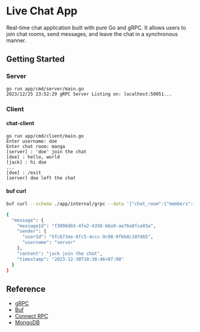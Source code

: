 # Live Chat App

Real-time chat application built with pure Go and gRPC. It allows users to join chat rooms, send messages, and leave the chat in a synchronous manner.


## Getting Started

### Server
```
go run app/cmd/server/main.go
2023/12/25 23:52:29 gRPC Server Listing on: localhost:50051...
```

### Client

#### chat-client

```
go run app/cmd/client/main.go
Enter username: doe
Enter chat room: manga
[server] : 'doe' join the chat
[doe] : hello, world
[jack] : hi doe
...
[doe] : /exit
[server] doe left the chat
```

#### buf curl 

```sh
buf curl --schema ./app/internal/grpc --data '{"chat_room":{"members":[],"room_id":"manga"},"user":{"user_id":"5","username":"jack"}}' http://localhost:50051/chat.v1.ChatService/JoinChat

{
  "message": {
    "messageId": "f3098db5-4fe2-4358-b6a9-ae76a8fce83a",
    "sender": {
      "userId": "5fc673ee-8fc5-4ccc-9c98-9f6b8c107d65",
      "username": "server"
    },
    "content": "jack join the chat",
    "timestamp": "2023-12-30T18:38:46+07:00"
  }
}
```


## Reference
- [gRPC](https://grpc.io/)
- [Buf](https://buf.build/)
- [Connect RPC](https://connectrpc.com/)
- [MongoDB](https://www.mongodb.com/docs/drivers/go/current/quick-start/)